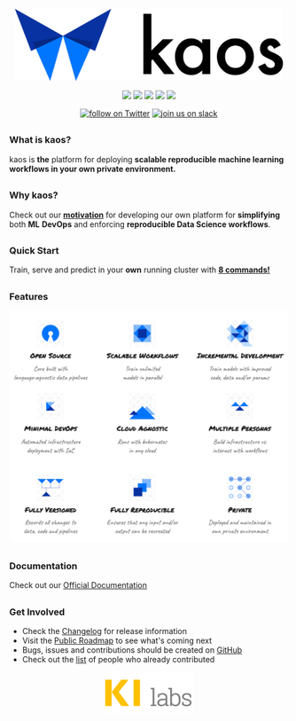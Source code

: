 <p align="center">
    <img src="docs/.gitbook/assets/logo-text-black.png"
        height="130">
</p>

<p align="center">
    <a href="" alt="License">
        <img src="https://img.shields.io/github/license/KI-labs/kaos?style=flat-square&color=blue" /></a>
    <a href="" alt="Build">
        <img src="https://img.shields.io/travis/com/KI-labs/kaos?style=flat-square&color=blue" /></a>
    <a href="https://github.com/KI-labs/kaos/tags" alt="Tags">
        <img src="https://img.shields.io/github/v/tag/KI-labs/kaos?style=flat-square&color=blue" /></a>
    <a href="https://github.com/KI-labs/kaos/graphs/contributors" alt="Contributors">
        <img src="https://img.shields.io/github/contributors/KI-labs/kaos?style=flat-square&color=blue" /></a>
    <a href="https://github.com/KI-labs/kaos/pulse" alt="Activity">
        <img src="https://img.shields.io/github/commit-activity/m/KI-labs/kaos?style=flat-square&color=blue" /></a>
</p>

<p align="center">
    <a href="https://twitter.com/intent/follow?screen_name=kaos_ml">
        <img src="https://img.shields.io/twitter/follow/kaos_ml?style=flat-square&logo=twitter&color=blue"
            alt="follow on Twitter"></a>
    <a href="https://kaos-slack-inviter.herokuapp.com/">
        <img src="https://img.shields.io/badge/slack-@kaos-dev?style=flat-square&color=blue&logo=slack"
            alt="join us on slack"></a>
</p>

##
### What is kaos?

kaos is **the** platform for deploying **scalable reproducible machine learning workflows in your own private environment.**

##
### Why kaos?

Check out our [**motivation**](https://kaos.ki-labs.com/motivation) for developing our own platform for **simplifying** both **ML** **DevOps** and enforcing **reproducible Data Science workflows**.

##
### Quick Start

Train, serve and predict in your **own** running cluster with [**8 commands!**](https://kaos.ki-labs.com/getting-started/quick-start)

##
### Features

![](docs/.gitbook/assets/kaos-features.png)

## 
### Documentation

Check out our [Official Documentation](https://kaos.ki-labs.com)

##
### Get Involved

* Check the [Changelog](https://kaos.ki-labs.com/miscellaneous/changelog) for release information
* Visit the [Public Roadmap](https://kaos.ki-labs.com/miscellaneous/roadmap) to see what's coming next
* Bugs, issues and contributions should be created on [GitHub](https://github.com/KI-labs/kaos/issues/new/choose)
* Check out the [list](CONTRIBUTORS.md) of people who already contributed

<p align="center">
    <img src="docs/.gitbook/assets/image%20%288%29.png"
        height="75">
</p>
